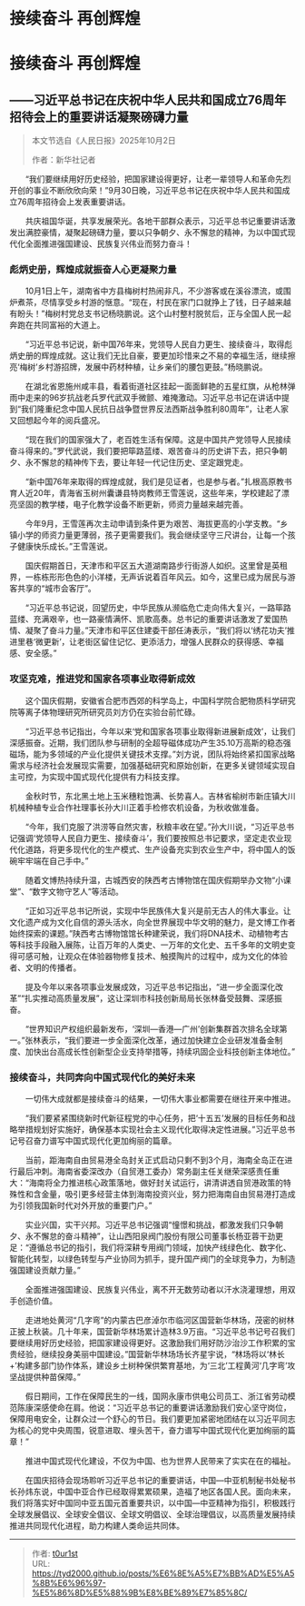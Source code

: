 # 接续奋斗 再创辉煌


# 接续奋斗 再创辉煌

## ——习近平总书记在庆祝中华人民共和国成立76周年招待会上的重要讲话凝聚磅礴力量

> 本文节选自《人民日报》2025年10月2日
>
> 作者：新华社记者

　　“我们要继续用好历史经验，把国家建设得更好，让老一辈领导人和革命先烈开创的事业不断欣欣向荣！”9月30日晚，习近平总书记在庆祝中华人民共和国成立76周年招待会上发表重要讲话。

　　共庆祖国华诞，共享发展荣光。各地干部群众表示，习近平总书记重要讲话激发出满腔豪情，凝聚起磅礴力量，要以只争朝夕、永不懈怠的精神，为以中国式现代化全面推进强国建设、民族复兴伟业而努力奋斗！

### 彪炳史册，辉煌成就振奋人心更凝聚力量

　　10月1日上午，湖南省中方县梅树村热闹非凡，不少游客或在溪谷漂流，或围炉煮茶，尽情享受乡村游的惬意。“现在，村民在家门口就挣上了钱，日子越来越有盼头！”梅树村党总支书记杨晓鹏说。这个山村整村脱贫后，正与全国人民一起奔跑在共同富裕的大道上。

　　“习近平总书记说，新中国76年来，党领导人民自力更生、接续奋斗，取得彪炳史册的辉煌成就。这让我们无比自豪，要更加珍惜来之不易的幸福生活，继续擦亮‘梅树’乡村游招牌，发展中药材种植，让乡亲们的腰包更鼓。”杨晓鹏说。

　　在湖北省恩施州咸丰县，看着街道社区挂起一面面鲜艳的五星红旗，从枪林弹雨中走来的96岁抗战老兵罗代武双手微颤、难掩激动。习近平总书记在讲话中提到“我们隆重纪念中国人民抗日战争暨世界反法西斯战争胜利80周年”，让老人家又回想起今年的阅兵盛况。

　　“现在我们的国家强大了，老百姓生活有保障。这是中国共产党领导人民接续奋斗得来的。”罗代武说，我们要把筚路蓝缕、艰苦奋斗的历史讲下去，把只争朝夕、永不懈怠的精神传下去，要让年轻一代记住历史、坚定跟党走。

　　“新中国76年来取得的辉煌成就，我们是见证者，也是参与者。”扎根高原教书育人近20年，青海省玉树州囊谦县特岗教师王雪莲说，这些年来，学校建起了漂亮坚固的教学楼，电子化教学设备不断更新，师资力量越来越完善。

　　今年9月，王雪莲再次主动申请到条件更为艰苦、海拔更高的小学支教。“乡镇小学的师资力量更薄弱，孩子更需要我们。我会继续坚守三尺讲台，让每一个孩子健康快乐成长。”王雪莲说。

　　国庆假期首日，天津市和平区五大道湖南路步行街游人如织。这里曾是英租界，一栋栋形形色色的小洋楼，无声诉说着百年风云。如今，这里已成为居民与游客共享的“城市会客厅”。

　　“习近平总书记说，回望历史，中华民族从濒临危亡走向伟大复兴，一路筚路蓝缕、充满艰辛，也一路豪情满怀、凯歌高奏。总书记的重要讲话激发了爱国热情、凝聚了奋斗力量。”天津市和平区住建委干部任涛表示，“我们将以‘绣花功夫’推进里巷‘微更新’，让老街区留住记忆、更添活力，增强人民群众的获得感、幸福感、安全感。”

### 攻坚克难，推进党和国家各项事业取得新成效

　　这个国庆假期，安徽省合肥市西郊的科学岛上，中国科学院合肥物质科学研究院等离子体物理研究所研究员刘方仍在实验台前忙碌。

　　“习近平总书记指出，今年以来‘党和国家各项事业取得新进展新成效’，让我们深感振奋。近期，我们团队参与研制的全超导磁体成功产生35.10万高斯的稳态强磁场，能为多领域的产业化提供关键技术支撑。”刘方说，团队将始终紧扣国家战略需求与经济社会发展现实需要，加强基础研究和原始创新，在更多关键领域实现自主可控，为实现中国式现代化提供有力科技支撑。

　　金秋时节，东北黑土地上玉米穗粒饱满、长势喜人。吉林省榆树市新庄镇大川机械种植专业合作社理事长孙大川正着手检修农机设备，为秋收做准备。

　　“今年，我们克服了洪涝等自然灾害，秋粮丰收在望。”孙大川说，“习近平总书记强调‘党领导人民自力更生、接续奋斗’，我们要按照总书记要求，坚定走农业现代化道路，将更多现代化的生产模式、生产设备充实到农业生产中，将中国人的饭碗牢牢端在自己手中。”

　　随着文博热持续升温，古城西安的陕西考古博物馆在国庆假期举办文物“小课堂”、“数字文物守艺人”等活动。

　　“正如习近平总书记所说，实现中华民族伟大复兴是前无古人的伟大事业。让文化遗产成为文化自信的源头活水，向全世界展现中华文明的魅力，是文博工作者始终探索的课题。”陕西考古博物馆馆长种建荣说，我们将DNA技术、动植物考古等科技手段融入展陈，让百万年的人类史、一万年的文化史、五千多年的文明史变得可感可触，让观众在体验器物修复技术、触摸陶片的过程中，成为文化的体验者、文明的传播者。

　　提及今年以来各项事业发展成效，习近平总书记指出，“进一步全面深化改革”“扎实推动高质量发展”，这让深圳市科技创新局局长张林备受鼓舞、深感振奋。

　　“世界知识产权组织最新发布，‘深圳—香港—广州’创新集群首次排名全球第一。”张林表示，“我们要进一步全面深化改革，通过加快建立企业研发准备金制度、加快出台高成长性创新型企业支持举措等，持续巩固企业科技创新主体地位。”

### 接续奋斗，共同奔向中国式现代化的美好未来

　　一切伟大成就都是接续奋斗的结果，一切伟大事业都需要在继往开来中推进。

　　“我们要紧紧围绕新时代新征程党的中心任务，把‘十五五’发展的目标任务和战略举措规划好实施好，确保基本实现社会主义现代化取得决定性进展。”习近平总书记号召奋力谱写中国式现代化更加绚丽的篇章。

　　当前，距海南自由贸易港全岛封关正式启动只剩不到3个月，海南全岛正在进行最后冲刺。海南省委深改办（自贸港工委办）常务副主任关继荣深感责任重大：“海南将全力推进核心政策落地，做好封关试运行，讲清讲透自贸港政策的特殊性和含金量，吸引更多经营主体到海南投资兴业，努力把海南自由贸易港打造成为引领我国新时代对外开放的重要门户。”

　　实业兴国，实干兴邦。习近平总书记强调“憧憬和挑战，都激发我们只争朝夕、永不懈怠的奋斗精神”，让山西阳泉阀门股份有限公司董事长杨亚蓉干劲更足：“遵循总书记的指引，我们将深耕专用阀门领域，加快产线绿色化、数字化、智能化转型，以绿色转型与产业协同为抓手，提升国产阀门的全球竞争力，为制造强国建设贡献力量。”

　　全面推进强国建设、民族复兴伟业，离不开无数劳动者以汗水浇灌理想，用双手创造价值。

　　走进地处黄河“几字弯”的内蒙古巴彦淖尔市临河区国营新华林场，茂密的树林正披上秋装。几十年来，国营新华林场累计造林3.9万亩。“习近平总书记号召我们要继续用好历史经验，把国家建设得更好。这激励我们用好防沙治沙工作积累的宝贵经验，继续投身美丽中国建设。”国营新华林场场长齐星宇说，“林场将以‘林长+’构建多部门协作体系，建设乡土树种保供繁育基地，为‘三北’工程黄河‘几字弯’攻坚战提供种苗保障。”

　　假日期间，工作在保障民生的一线，国网永康市供电公司员工、浙江省劳动模范陈康深感使命在肩。他说：“习近平总书记的重要讲话激励我们安心坚守岗位，保障用电安全，让群众过一个舒心的节日。我们要更加紧密地团结在以习近平同志为核心的党中央周围，锐意进取、埋头苦干，奋力谱写中国式现代化更加绚丽的篇章！”

　　推进中国式现代化建设，不仅为中国、也为世界人民带来了实实在在的福祉。

　　在国庆招待会现场聆听习近平总书记的重要讲话，中国—中亚机制秘书处秘书长孙炜东说，中国中亚合作已经取得累累硕果，造福了地区各国人民。面向未来，我们将落实好中国同中亚五国元首重要共识，以中国—中亚精神为指引，积极践行全球发展倡议、全球安全倡议、全球文明倡议、全球治理倡议，以高质量发展持续推进共同现代化进程，助力构建人类命运共同体。

---

> 作者: [t0ur1st](https://github.com/tyd2000)  
> URL: https://tyd2000.github.io/posts/%E6%8E%A5%E7%BB%AD%E5%A5%8B%E6%96%97-%E5%86%8D%E5%88%9B%E8%BE%89%E7%85%8C/  

